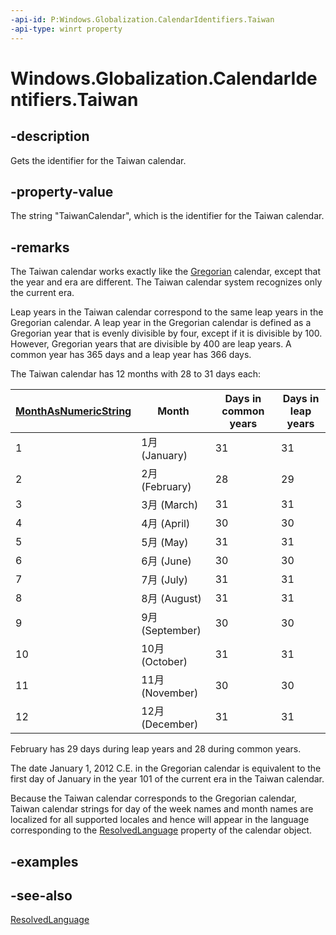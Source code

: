 ```yaml
---
-api-id: P:Windows.Globalization.CalendarIdentifiers.Taiwan
-api-type: winrt property
---
```


<!-- Property syntax
public string Taiwan { get; }
-->

# Windows.Globalization.CalendarIdentifiers.Taiwan

## -description
Gets the identifier for the Taiwan calendar.

## -property-value
The string "TaiwanCalendar", which is the identifier for the Taiwan calendar.

## -remarks

The Taiwan calendar works exactly like the [Gregorian](calendaridentifiers_gregorian.md) calendar, except that the year and era are different. The Taiwan calendar system recognizes only the current era.

Leap years in the Taiwan calendar correspond to the same leap years in the Gregorian calendar. A leap year in the Gregorian calendar is defined as a Gregorian year that is evenly divisible by four, except if it is divisible by 100. However, Gregorian years that are divisible by 400 are leap years. A common year has 365 days and a leap year has 366 days.

The Taiwan calendar has 12 months with 28 to 31 days each:

| [MonthAsNumericString](calendar_monthasnumericstring_952914344.md) | Month | Days in common years | Days in leap years |
|---|---|---|---|
| 1 | 1月 (January) | 31 | 31 |
| 2 | 2月 (February) | 28 | 29 |
| 3 | 3月 (March) | 31 | 31 |
| 4 | 4月 (April) | 30 | 30 |
| 5 | 5月 (May) | 31 | 31 |
| 6 | 6月 (June) | 30 | 30 |
| 7 | 7月 (July) | 31 | 31 |
| 8 | 8月 (August) | 31 | 31 |
| 9 | 9月 (September) | 30 | 30 |
| 10 | 10月 (October) | 31 | 31 |
| 11 | 11月 (November) | 30 | 30 |
| 12 | 12月 (December) | 31 | 31 |

February has 29 days during leap years and 28 during common years.

The date January 1, 2012 C.E. in the Gregorian calendar is equivalent to the first day of January in the year 101 of the current era in the Taiwan calendar.

Because the Taiwan calendar corresponds to the Gregorian calendar, Taiwan calendar strings for day of the week names and month names are localized for all supported locales and hence will appear in the language corresponding to the [ResolvedLanguage](calendar_resolvedlanguage.md) property of the calendar object.

## -examples

## -see-also
[ResolvedLanguage](calendar_resolvedlanguage.md)